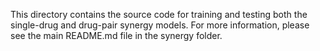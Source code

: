 This directory contains the source code for training and testing both the single-drug and drug-pair synergy models. 
For more information, please see the main README.md file in the synergy folder.
